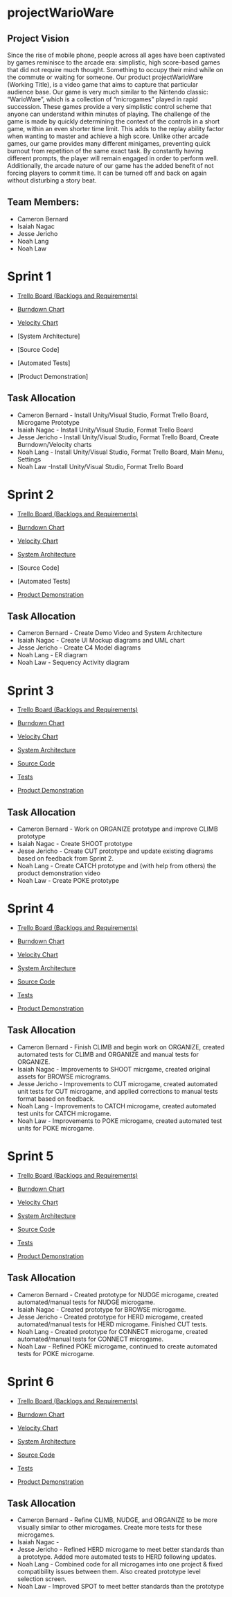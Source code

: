 # projectWarioWare
## Project Vision
Since the rise of mobile phone, people across all ages have been captivated by games reminisce to the arcade era: simplistic, high score-based games that did not require much thought. Something to occupy their mind  while on the commute or waiting for someone. Our product projectWarioWare (Working Title), is a video game that aims to capture that particular audience base. Our game is very much similar to the Nintendo classic: “WarioWare”, which is a collection of “microgames” played in rapid succession. These games provide a very simplistic control scheme that anyone can understand within minutes of playing. The challenge of the game is made by quickly determining the context of the controls in a short game, within an even shorter time limit. This adds to the replay ability  factor when wanting to master and achieve a high score. Unlike other arcade games, our game provides many different minigames, preventing quick burnout from repetition of the same exact task. By constantly having different prompts, the player will remain engaged in order to perform well. Additionally, the arcade nature of our game has the added benefit of not forcing players to commit time. It can be turned off and back on again without disturbing a story beat.

## Team Members:
* Cameron Bernard
* Isaiah Nagac
* Jesse Jericho
* Noah Lang
* Noah Law

# Sprint 1
* [Trello Board (Backlogs and Requirements)](https://trello.com/b/jtsmfnkz/stuff-to-do)

* [Burndown Chart](https://docs.google.com/spreadsheets/d/1KS1JAGUvksctNao-YIUDpaPESjrc84cxSsQW1u5nAa8/edit?usp=sharing)

* [Velocity Chart](https://docs.google.com/spreadsheets/d/11vcohYbFJNGEILUxfn7gYudHtuWF15Xw2oqAP-XRw84/edit?usp=sharing)

* [System Architecture]

* [Source Code]

* [Automated Tests]

* [Product Demonstration]

## Task Allocation
* Cameron Bernard - Install Unity/Visual Studio, Format Trello Board, Microgame Prototype
* Isaiah Nagac - Install Unity/Visual Studio, Format Trello Board
* Jesse Jericho - Install Unity/Visual Studio, Format Trello Board, Create Burndown/Velocity charts
* Noah Lang - Install Unity/Visual Studio, Format Trello Board, Main Menu, Settings
* Noah Law -Install Unity/Visual Studio, Format Trello Board

# Sprint 2
* [Trello Board (Backlogs and Requirements)](https://trello.com/b/jtsmfnkz/stuff-to-do)

* [Burndown Chart](https://docs.google.com/spreadsheets/d/1KS1JAGUvksctNao-YIUDpaPESjrc84cxSsQW1u5nAa8/edit?usp=sharing)

* [Velocity Chart](https://docs.google.com/spreadsheets/d/11vcohYbFJNGEILUxfn7gYudHtuWF15Xw2oqAP-XRw84/edit?usp=sharing)

* [System Architecture](https://github.com/HollanderProject/projectWarioWare/blob/main/architecture.md)

* [Source Code]

* [Automated Tests]

* [Product Demonstration](https://youtu.be/YRLIusKyYX4)

## Task Allocation
* Cameron Bernard - Create Demo Video and System Architecture
* Isaiah Nagac - Create UI Mockup diagrams and UML chart
* Jesse Jericho - Create C4 Model diagrams
* Noah Lang - ER diagram
* Noah Law - Sequency Activity diagram

# Sprint 3
* [Trello Board (Backlogs and Requirements)](https://trello.com/b/jtsmfnkz/stuff-to-do)

* [Burndown Chart](https://docs.google.com/spreadsheets/d/1KS1JAGUvksctNao-YIUDpaPESjrc84cxSsQW1u5nAa8/edit?usp=sharing)

* [Velocity Chart](https://docs.google.com/spreadsheets/d/11vcohYbFJNGEILUxfn7gYudHtuWF15Xw2oqAP-XRw84/edit?usp=sharing)

* [System Architecture](https://github.com/HollanderProject/projectWarioWare/blob/main/architecture.md)

* [Source Code](https://github.com/HollanderProject/projectWarioWare/tree/main/Code)

* [Tests](https://github.com/HollanderProject/projectWarioWare/tree/main/Tests)

* [Product Demonstration](https://youtu.be/n42jLY1ivPo)

## Task Allocation
* Cameron Bernard - Work on ORGANIZE prototype and improve CLIMB prototype
* Isaiah Nagac - Create SHOOT prototype
* Jesse Jericho - Create CUT prototype and update existing diagrams based on feedback from Sprint 2.
* Noah Lang - Create CATCH prototype and (with help from others) the product demonstration video
* Noah Law - Create POKE prototype

# Sprint 4
* [Trello Board (Backlogs and Requirements)](https://trello.com/b/jtsmfnkz/stuff-to-do)

* [Burndown Chart](https://docs.google.com/spreadsheets/d/1KS1JAGUvksctNao-YIUDpaPESjrc84cxSsQW1u5nAa8/edit?usp=sharing)

* [Velocity Chart](https://docs.google.com/spreadsheets/d/11vcohYbFJNGEILUxfn7gYudHtuWF15Xw2oqAP-XRw84/edit?usp=sharing)

* [System Architecture](https://github.com/HollanderProject/projectWarioWare/blob/main/architecture.md)

* [Source Code](https://github.com/HollanderProject/projectWarioWare/tree/main/Code)

* [Tests](https://github.com/HollanderProject/projectWarioWare/tree/main/Tests)

* [Product Demonstration](https://www.youtube.com/watch?v=IwnGkqxPYag&feature=youtu.be)

## Task Allocation
* Cameron Bernard - Finish CLIMB and begin work on ORGANIZE, created automated tests for CLIMB and ORGANIZE and manual tests for ORGANIZE.
* Isaiah Nagac - Improvements to SHOOT micrgame, created original assets for BROWSE micrograms. 
* Jesse Jericho - Improvements to CUT microgame, created automated unit tests for CUT microgame, and applied corrections to manual tests format based on feedback.
* Noah Lang - Improvements to CATCH microgame, created automated test units for CATCH microgame.
* Noah Law - Improvements to POKE microgame, created automated test units for POKE microgame.

# Sprint 5
* [Trello Board (Backlogs and Requirements)](https://trello.com/b/jtsmfnkz/stuff-to-do)

* [Burndown Chart](https://docs.google.com/spreadsheets/d/1KS1JAGUvksctNao-YIUDpaPESjrc84cxSsQW1u5nAa8/edit?usp=sharing)

* [Velocity Chart](https://docs.google.com/spreadsheets/d/11vcohYbFJNGEILUxfn7gYudHtuWF15Xw2oqAP-XRw84/edit?usp=sharing)

* [System Architecture](https://github.com/HollanderProject/projectWarioWare/blob/main/architecture.md)

* [Source Code](https://github.com/HollanderProject/projectWarioWare/tree/main/Code)

* [Tests](https://github.com/HollanderProject/projectWarioWare/tree/main/Tests)

* [Product Demonstration](https://youtu.be/3h4LoCKsez8)

## Task Allocation
* Cameron Bernard - Created prototype for NUDGE microgame, created automated/manual tests for NUDGE microgame.
* Isaiah Nagac - Created prototype for BROWSE microgame.
* Jesse Jericho - Created prototype for HERD microgame, created automated/manual tests for HERD microgame. Finished CUT tests.
* Noah Lang - Created prototype for CONNECT microgame, created automated/manual tests for CONNECT microgame.
* Noah Law - Refined POKE microgame, continued to create automated tests for POKE microgame.

# Sprint 6
* [Trello Board (Backlogs and Requirements)](https://trello.com/b/jtsmfnkz/stuff-to-do)

* [Burndown Chart](https://docs.google.com/spreadsheets/d/1KS1JAGUvksctNao-YIUDpaPESjrc84cxSsQW1u5nAa8/edit?usp=sharing)

* [Velocity Chart](https://docs.google.com/spreadsheets/d/11vcohYbFJNGEILUxfn7gYudHtuWF15Xw2oqAP-XRw84/edit?usp=sharing)

* [System Architecture](https://github.com/HollanderProject/projectWarioWare/blob/main/architecture.md)

* [Source Code](https://github.com/HollanderProject/projectWarioWare/tree/main/Code)

* [Tests](https://github.com/HollanderProject/projectWarioWare/tree/main/Tests)

* [Product Demonstration](https://youtu.be/EXJ8r99QO_0)

## Task Allocation
* Cameron Bernard - Refine CLIMB, NUDGE, and ORGANIZE to be more visually similar to other microgames. Create more tests for these microgames.
* Isaiah Nagac -
* Jesse Jericho - Refined HERD microgame to meet better standards than a prototype. Added more automated tests to HERD following updates.
* Noah Lang - Combined code for all microgames into one project & fixed compatibility issues between them. Also created prototype level selection screen.
* Noah Law - Improved SPOT to meet better standards than the prototype
